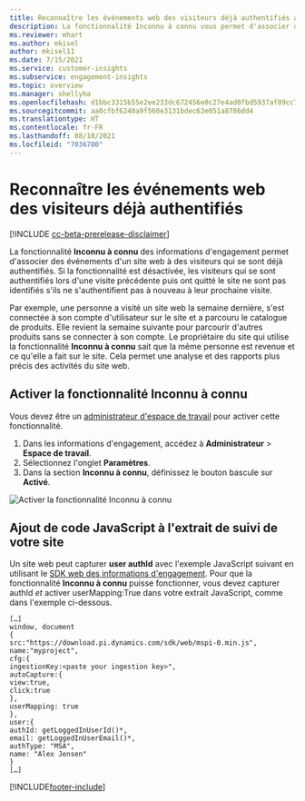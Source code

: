 ```yaml
---
title: Reconnaître les événements web des visiteurs déjà authentifiés avec la fonctionnalité Inconnu à connu
description: La fonctionnalité Inconnu à connu vous permet d'associer des événements d'un site web à des visiteurs qui se sont déjà authentifiés.
ms.reviewer: mhart
ms.author: mkisel
author: mkisel11
ms.date: 7/15/2021
ms.service: customer-insights
ms.subservice: engagement-insights
ms.topic: overview
ms.manager: shellyha
ms.openlocfilehash: d1bbc3315b55e2ee233dc672456e0c27e4ad0fbd5937af09cc790c96ee274000
ms.sourcegitcommit: aa0cfbf6240a9f560e3131bdec63e051a8786dd4
ms.translationtype: HT
ms.contentlocale: fr-FR
ms.lasthandoff: 08/10/2021
ms.locfileid: "7036780"
---
```

# <a name="recognize-web-events-from-previously-authenticated-visitors"></a>Reconnaître les événements web des visiteurs déjà authentifiés

[!INCLUDE [cc-beta-prerelease-disclaimer](includes/cc-beta-prerelease-disclaimer.md)]

La fonctionnalité **Inconnu à connu** des informations d'engagement permet d'associer des événements d'un site web à des visiteurs qui se sont déjà authentifiés. Si la fonctionnalité est désactivée, les visiteurs qui se sont authentifiés lors d'une visite précédente puis ont quitté le site ne sont pas identifiés s'ils ne s'authentifient pas à nouveau à leur prochaine visite. 

Par exemple, une personne a visité un site web la semaine dernière, s'est connectée à son compte d'utilisateur sur le site et a parcouru le catalogue de produits. Elle revient la semaine suivante pour parcourir d'autres produits sans se connecter à son compte. Le propriétaire du site qui utilise la fonctionnalité **Inconnu à connu** sait que la même personne est revenue et ce qu'elle a fait sur le site. Cela permet une analyse et des rapports plus précis des activités du site web.

## <a name="enable-unknown-to-known"></a>Activer la fonctionnalité Inconnu à connu

Vous devez être un [administrateur d'espace de travail](user-roles.md) pour activer cette fonctionnalité. 

1. Dans les informations d'engagement, accédez à **Administrateur** > **Espace de travail**. 
2. Sélectionnez l'onglet **Paramètres**.
3. Dans la section **Inconnu à connu**, définissez le bouton bascule sur **Activé**.

![Activer la fonctionnalité Inconnu à connu](media/U2Ktoggle.png "Activer la fonctionnalité Inconnu à connu")

## <a name="adding-javascript-code-to-your-sites-tracking-snippet"></a>Ajout de code JavaScript à l'extrait de suivi de votre site

Un site web peut capturer **user authId** avec l'exemple JavaScript suivant en utilisant le [SDK web des informations d'engagement](advanced-SDK-implementation.md). Pour que la fonctionnalité **Inconnu à connu** puisse fonctionner, vous devez capturer authId *et* activer userMapping:True dans votre extrait JavaScript, comme dans l'exemple ci-dessous.

```
[…]
window, document
{
src:"https://download.pi.dynamics.com/sdk/web/mspi-0.min.js",
name:"myproject",
cfg:{
ingestionKey:<paste your ingestion key>",
autoCapture:{
view:true,
click:true
},
userMapping: true
},
user:{
authId: getLoggedInUserId()*,
email: getLoggedInUserEmail()*,
authType: "MSA",
name: "Alex Jensen"
}
[…]
```

[!INCLUDE[footer-include](../includes/footer-banner.md)]
